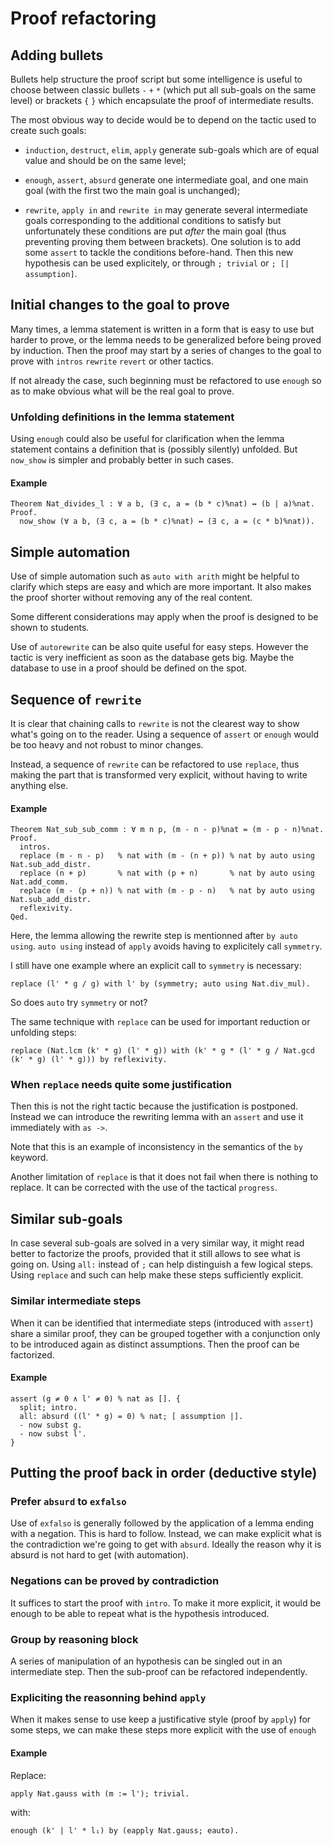# Proof refactoring

## Adding bullets

Bullets help structure the proof script but some intelligence is useful to choose between classic bullets `-` `+` `*`
(which put all sub-goals on the same level) or brackets `{` `}` which encapsulate the proof of intermediate results.

The most obvious way to decide would be to depend on the tactic used to create such goals:

- `induction`, `destruct`, `elim`, `apply` generate sub-goals which are of equal value and should be on the same level;

- `enough`, `assert`, `absurd` generate one intermediate goal, and one main goal (with the first two the main goal is unchanged);

- `rewrite`, `apply in` and `rewrite in` may generate several intermediate goals corresponding to the additional conditions to satisfy but unfortunately these conditions are put *after* the main goal (thus preventing proving them between brackets).
One solution is to add some `assert` to tackle the conditions before-hand.
Then this new hypothesis can be used explicitely, or through `; trivial` or `; [| assumption]`.

## Initial changes to the goal to prove

Many times, a lemma statement is written in a form that is easy to use but harder to prove,
or the lemma needs to be generalized before being proved by induction.
Then the proof may start by a series of changes to the goal to prove with `intros` `rewrite` `revert` or other tactics.

If not already the case, such beginning must be refactored to use `enough` so as to make obvious what will be the real goal to prove.

### Unfolding definitions in the lemma statement

Using `enough` could also be useful for clarification when the lemma statement contains a definition that is (possibly silently) unfolded.
But `now_show` is simpler and probably better in such cases.

#### Example

    Theorem Nat_divides_l : ∀ a b, (∃ c, a = (b * c)%nat) ↔ (b | a)%nat.
    Proof.
      now_show (∀ a b, (∃ c, a = (b * c)%nat) ↔ (∃ c, a = (c * b)%nat)).

## Simple automation

Use of simple automation such as `auto with arith` might be helpful to clarify which steps are easy and which are more important.
It also makes the proof shorter without removing any of the real content.

Some different considerations may apply when the proof is designed to be shown to students.

Use of `autorewrite` can be also quite useful for easy steps.
However the tactic is very inefficient as soon as the database gets big.
Maybe the database to use in a proof should be defined on the spot.

## Sequence of `rewrite`

It is clear that chaining calls to `rewrite` is not the clearest way to show what's going on to the reader.
Using a sequence of `assert` or `enough` would be too heavy and not robust to minor changes.

Instead, a sequence of `rewrite` can be refactored to use `replace`, thus making the part that is transformed very explicit,
without having to write anything else.

#### Example

    Theorem Nat_sub_sub_comm : ∀ m n p, (m - n - p)%nat = (m - p - n)%nat.
    Proof.
      intros.
      replace (m - n - p)   % nat with (m - (n + p)) % nat by auto using Nat.sub_add_distr.
      replace (n + p)       % nat with (p + n)       % nat by auto using Nat.add_comm.
      replace (m - (p + n)) % nat with (m - p - n)   % nat by auto using Nat.sub_add_distr.
      reflexivity.
    Qed.

Here, the lemma allowing the rewrite step is mentionned after `by auto using`.
`auto using` instead of `apply` avoids having to explicitely call `symmetry`.

I still have one example where an explicit call to `symmetry` is necessary:

    replace (l' * g / g) with l' by (symmetry; auto using Nat.div_mul).

So does `auto` try `symmetry` or not?

The same technique with `replace` can be used for important reduction or unfolding steps:

    replace (Nat.lcm (k' * g) (l' * g)) with (k' * g * (l' * g / Nat.gcd (k' * g) (l' * g))) by reflexivity.

### When `replace` needs quite some justification

Then this is not the right tactic because the justification is postponed.
Instead we can introduce the rewriting lemma with an `assert` and use it immediately with `as ->`.

Note that this is an example of inconsistency in the semantics of the `by` keyword.

Another limitation of `replace` is that it does not fail when there is nothing to replace.
It can be corrected with the use of the tactical `progress`.

## Similar sub-goals

In case several sub-goals are solved in a very similar way, it might read better to factorize the proofs,
provided that it still allows to see what is going on.
Using `all:` instead of `;` can help distinguish a few logical steps.
Using `replace` and such can help make these steps sufficiently explicit.

### Similar intermediate steps

When it can be identified that intermediate steps (introduced with `assert`) share a similar proof,
they can be grouped together with a conjunction only to be introduced again as distinct assumptions.
Then the proof can be factorized.

#### Example

    assert (g ≠ 0 ∧ l' ≠ 0) % nat as []. {
      split; intro.
      all: absurd ((l' * g) = 0) % nat; [ assumption |].
      - now subst g.
      - now subst l'.
    }

## Putting the proof back in order (deductive style)

### Prefer `absurd` to `exfalso`

Use of `exfalso` is generally followed by the application of a lemma ending with a negation.
This is hard to follow.
Instead, we can make explicit what is the contradiction we're going to get with `absurd`.
Ideally the reason why it is absurd is not hard to get (with automation).

### Negations can be proved by contradiction

It suffices to start the proof with `intro`.
To make it more explicit, it would be enough to be able to repeat what is the hypothesis introduced.

### Group by reasoning block

A series of manipulation of an hypothesis can be singled out in an intermediate step.
Then the sub-proof can be refactored independently.

### Expliciting the reasonning behind `apply`

When it makes sense to use keep a justificative style (proof by `apply`) for some steps,
we can make these steps more explicit with the use of `enough`

#### Example

Replace:

    apply Nat.gauss with (m := l'); trivial.

with:

    enough (k' | l' * l₁) by (eapply Nat.gauss; eauto).
